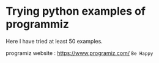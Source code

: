 # Trying python examples of programmiz
Here I have tried at least 50 examples.

programiz website : https://www.programiz.com/
```Be Happy```

